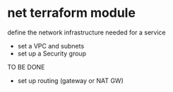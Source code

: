 # net terraform module

define the network infrastructure needed for a service

- set a VPC and subnets
- set up a Security group

TO BE DONE

- set up routing (gateway or NAT GW)
